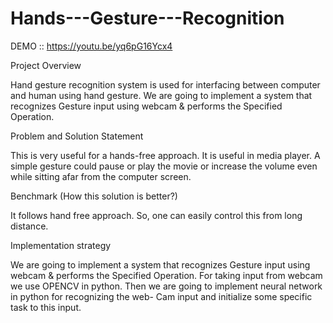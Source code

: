 # Hands---Gesture---Recognition

DEMO :: https://youtu.be/yq6pG16Ycx4

Project Overview

Hand gesture recognition system is used for interfacing between computer and human
using hand gesture. We are going to implement a system that recognizes Gesture input
using webcam &amp; performs the Specified Operation.

Problem and Solution Statement

This is very useful for a hands-free approach. It is useful in media player. A simple gesture
could pause or play the movie or increase the volume even while sitting afar from the
computer screen.

Benchmark (How this solution is better?)

It follows hand free approach. So, one can easily control this from long distance.

Implementation strategy

We are going to implement a system that recognizes Gesture input using webcam &amp;
performs the Specified Operation. For taking input from webcam we use OPENCV in
python. Then we are going to implement neural network in python for recognizing the web-
Cam input and initialize some specific task to this input.
